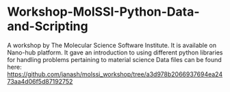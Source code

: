 # Workshop-MolSSI-Python-Data-and-Scripting
A workshop by The Molecular Science Software Institute. It is available on Nano-hub platform. It gave an introduction to using different python libraries for handling problems pertaining to material science
Data files can be found here: https://github.com/janash/molssi_workshop/tree/a3d978b2066937694ea2473aa4d06f5d87192752
